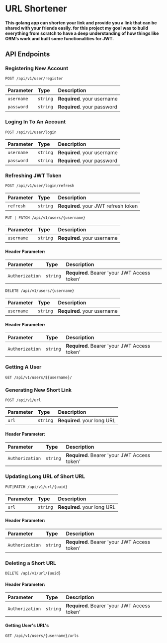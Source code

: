 # URL Shortener

#### This golang app can shorten your link and provide you a link that can be shared with your friends easily. for this project my goal was to build everything from scratch to have a deep understanding of how things like ORM’s work and built some functionalities for JWT.

## API Endpoints

### Registering New Account

```http
POST /api/v1/user/register
```

| Parameter | Type     | Description                |
| :-------- | :------- | :------------------------- |
| `username` | `string` | **Required**. your username |
| `password` | `string` | **Required**. your password |

### Loging In To An Account

```http
POST /api/v1/user/login
```

| Parameter | Type     | Description                       |
| :-------- | :------- | :-------------------------------- |
| `username`      | `string` | **Required**. your username |
| `password`      | `string` | **Required**. your password |

### Refreshing JWT Token

```http
POST /api/v1/user/login/refresh
```

| Parameter | Type     | Description                       |
| :-------- | :------- | :-------------------------------- |
| `refresh`      | `string` | **Required**. your JWT refresh token |

```http
PUT | PATCH /api/v1/users/{username}
```

| Parameter | Type     | Description                       |
| :-------- | :------- | :-------------------------------- |
| `username`      | `string` | **Required**. your username |

#### Header Parameter:
| Parameter | Type     | Description                       |
| :-------- | :------- | :-------------------------------- |
| `Authorization`      | `string` | **Required**. Bearer 'your  JWT Access token' 

```http
DELETE /api/v1/users/{username}
```

| Parameter | Type     | Description                       |
| :-------- | :------- | :-------------------------------- |
| `username`      | `string` | **Required**. your username |

#### Header Parameter:
| Parameter | Type     | Description                       |
| :-------- | :------- | :-------------------------------- |
| `Authorization`      | `string` | **Required**. Bearer 'your  JWT Access token' 

### Getting A User

```http
GET /api/v1/users/${username}/
```



### Generating New Short Link

```http
POST /api/v1/url
```

| Parameter | Type     | Description                       |
| :-------- | :------- | :-------------------------------- |
| `url`      | `string` | **Required**. your long URL |

#### Header Parameter:
| Parameter | Type     | Description                       |
| :-------- | :------- | :-------------------------------- |
| `Authorization`      | `string` | **Required**. Bearer 'your  JWT Access token' 

### Updating Long URL of Short URL

```http
PUT|PATCH /api/v1/url/{uuid}
```

| Parameter | Type     | Description                       |
| :-------- | :------- | :-------------------------------- |
| `url`      | `string` | **Required**. your long URL |

#### Header Parameter:
| Parameter | Type     | Description                       |
| :-------- | :------- | :-------------------------------- |
| `Authorization`      | `string` | **Required**. Bearer 'your  JWT Access token' 

### Deleting a Short URL

```http
DELETE /api/v1/url/{uuid} 
```
#### Header Parameter:
| Parameter | Type     | Description                       |
| :-------- | :------- | :-------------------------------- |
| `Authorization`      | `string` | **Required**. Bearer 'your  JWT Access token' 

#### Getting User's URL's

```http
GET /api/v1/users/{username}/urls
```
